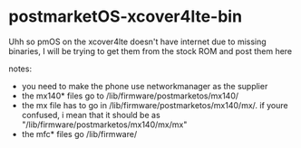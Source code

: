 
# postmarketOS-xcover4lte-bin
Uhh so pmOS on the xcover4lte doesn't have internet due to missing binaries, I will be trying to get them from the stock ROM and post them here

notes:
- you need to make the phone use networkmanager as the supplier
- the mx140* files go to /lib/firmware/postmarketos/mx140/
- the mx file has to go in /lib/firmware/postmarketos/mx140/mx/. if youre confused, i mean that it should be as "/lib/firmware/postmarketos/mx140/mx/mx"
- the mfc* files go /lib/firmware/

